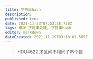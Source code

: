 ```yaml
---
title: 字符串hash
description: 
published: true
date: 2021-11-23T07:53:58.730Z
tags: 模板-字符串处理, 字符串hash
editor: markdown
dateCreated: 2021-11-19T03:18:01.565Z
---
```


> HDU4622 求区间不相同子串个数

```cpp

```